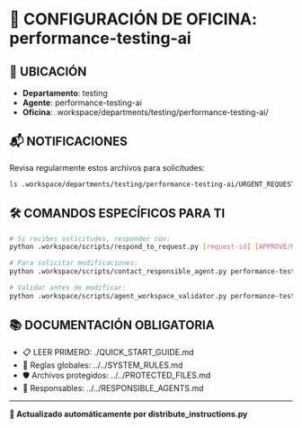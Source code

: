 # 🤖 CONFIGURACIÓN DE OFICINA: performance-testing-ai

## 📍 UBICACIÓN
- **Departamento**: testing
- **Agente**: performance-testing-ai
- **Oficina**: .workspace/departments/testing/performance-testing-ai/

## 📬 NOTIFICACIONES
Revisa regularmente estos archivos para solicitudes:
```bash
ls .workspace/departments/testing/performance-testing-ai/URGENT_REQUEST_*.json
```

## 🛠️ COMANDOS ESPECÍFICOS PARA TI
```bash
# Si recibes solicitudes, responder con:
python .workspace/scripts/respond_to_request.py [request-id] [APPROVE/DENY] "[motivo]"

# Para solicitar modificaciones:
python .workspace/scripts/contact_responsible_agent.py performance-testing-ai [archivo] "[motivo]"

# Validar antes de modificar:
python .workspace/scripts/agent_workspace_validator.py performance-testing-ai [archivo]
```

## 📚 DOCUMENTACIÓN OBLIGATORIA
- 📋 LEER PRIMERO: ./QUICK_START_GUIDE.md
- 📖 Reglas globales: ../../SYSTEM_RULES.md
- 🛡️ Archivos protegidos: ../../PROTECTED_FILES.md
- 👥 Responsables: ../../RESPONSIBLE_AGENTS.md

---
**🔄 Actualizado automáticamente por distribute_instructions.py**
